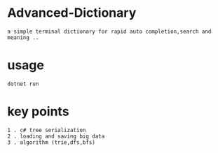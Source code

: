 # Advanced-Dictionary
    a simple terminal dictionary for rapid auto completion,search and meaning ..

# usage
    dotnet run

# key points
    1 . c# tree serialization
    2 . loading and saving big data
    3 . algorithm (trie,dfs,bfs)
